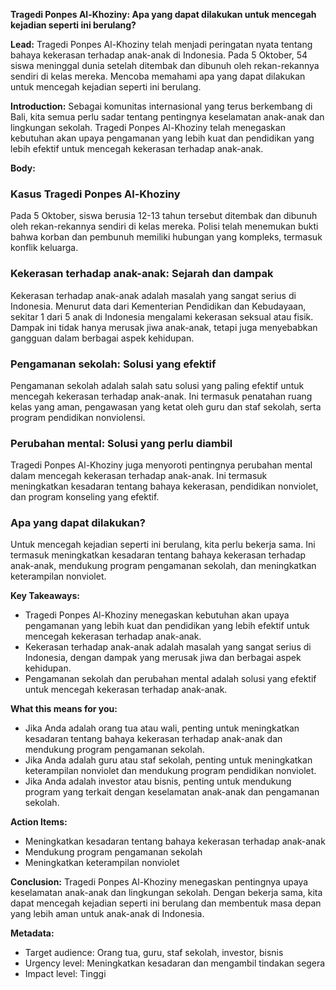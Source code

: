 **Tragedi Ponpes Al-Khoziny: Apa yang dapat dilakukan untuk mencegah kejadian seperti ini berulang?**

**Lead:** Tragedi Ponpes Al-Khoziny telah menjadi peringatan nyata tentang bahaya kekerasan terhadap anak-anak di Indonesia. Pada 5 Oktober, 54 siswa meninggal dunia setelah ditembak dan dibunuh oleh rekan-rekannya sendiri di kelas mereka. Mencoba memahami apa yang dapat dilakukan untuk mencegah kejadian seperti ini berulang.

**Introduction:**
Sebagai komunitas internasional yang terus berkembang di Bali, kita semua perlu sadar tentang pentingnya keselamatan anak-anak dan lingkungan sekolah. Tragedi Ponpes Al-Khoziny telah menegaskan kebutuhan akan upaya pengamanan yang lebih kuat dan pendidikan yang lebih efektif untuk mencegah kekerasan terhadap anak-anak.

**Body:**

### **Kasus Tragedi Ponpes Al-Khoziny**
Pada 5 Oktober, siswa berusia 12-13 tahun tersebut ditembak dan dibunuh oleh rekan-rekannya sendiri di kelas mereka. Polisi telah menemukan bukti bahwa korban dan pembunuh memiliki hubungan yang kompleks, termasuk konflik keluarga.

### **Kekerasan terhadap anak-anak: Sejarah dan dampak**
Kekerasan terhadap anak-anak adalah masalah yang sangat serius di Indonesia. Menurut data dari Kementerian Pendidikan dan Kebudayaan, sekitar 1 dari 5 anak di Indonesia mengalami kekerasan seksual atau fisik. Dampak ini tidak hanya merusak jiwa anak-anak, tetapi juga menyebabkan gangguan dalam berbagai aspek kehidupan.

### **Pengamanan sekolah: Solusi yang efektif**
Pengamanan sekolah adalah salah satu solusi yang paling efektif untuk mencegah kekerasan terhadap anak-anak. Ini termasuk penatahan ruang kelas yang aman, pengawasan yang ketat oleh guru dan staf sekolah, serta program pendidikan nonviolensi.

### **Perubahan mental: Solusi yang perlu diambil**
Tragedi Ponpes Al-Khoziny juga menyoroti pentingnya perubahan mental dalam mencegah kekerasan terhadap anak-anak. Ini termasuk meningkatkan kesadaran tentang bahaya kekerasan, pendidikan nonviolet, dan program konseling yang efektif.

### **Apa yang dapat dilakukan?**
Untuk mencegah kejadian seperti ini berulang, kita perlu bekerja sama. Ini termasuk meningkatkan kesadaran tentang bahaya kekerasan terhadap anak-anak, mendukung program pengamanan sekolah, dan meningkatkan keterampilan nonviolet.

**Key Takeaways:**

* Tragedi Ponpes Al-Khoziny menegaskan kebutuhan akan upaya pengamanan yang lebih kuat dan pendidikan yang lebih efektif untuk mencegah kekerasan terhadap anak-anak.
* Kekerasan terhadap anak-anak adalah masalah yang sangat serius di Indonesia, dengan dampak yang merusak jiwa dan berbagai aspek kehidupan.
* Pengamanan sekolah dan perubahan mental adalah solusi yang efektif untuk mencegah kekerasan terhadap anak-anak.

**What this means for you:**

* Jika Anda adalah orang tua atau wali, penting untuk meningkatkan kesadaran tentang bahaya kekerasan terhadap anak-anak dan mendukung program pengamanan sekolah.
* Jika Anda adalah guru atau staf sekolah, penting untuk meningkatkan keterampilan nonviolet dan mendukung program pendidikan nonviolet.
* Jika Anda adalah investor atau bisnis, penting untuk mendukung program yang terkait dengan keselamatan anak-anak dan pengamanan sekolah.

**Action Items:**

* Meningkatkan kesadaran tentang bahaya kekerasan terhadap anak-anak
* Mendukung program pengamanan sekolah
* Meningkatkan keterampilan nonviolet

**Conclusion:**
Tragedi Ponpes Al-Khoziny menegaskan pentingnya upaya keselamatan anak-anak dan lingkungan sekolah. Dengan bekerja sama, kita dapat mencegah kejadian seperti ini berulang dan membentuk masa depan yang lebih aman untuk anak-anak di Indonesia.

**Metadata:**

* Target audience: Orang tua, guru, staf sekolah, investor, bisnis
* Urgency level: Meningkatkan kesadaran dan mengambil tindakan segera
* Impact level: Tinggi